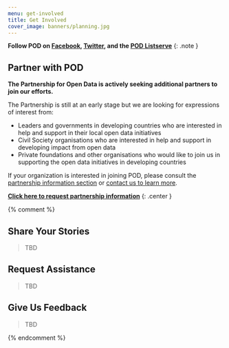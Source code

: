```yaml
---
menu: get-involved
title: Get Involved
cover_image: banners/planning.jpg
---
```



**Follow POD on [Facebook](http://facebook.com/{{site.inc.facebook}}), [Twitter](https://twitter.com{{site.inc.twitter}}),
and the [POD Listserve](http://lists.p4od.org/mailman/listinfo/p4od)**
{: .note }

## Partner with POD

**The Partnership for Open Data is actively seeking additional partners to join our efforts.**

The Partnership is still at an early stage but we are looking for expressions of interest from:

* Leaders and governments in developing countries who are interested in help and support in their local open data initiatives
* Civil Society organisations who are interested in help and support in developing impact from open data
* Private foundations and other organisations who would like to join us in supporting the open data initiatives in developing countries

If your organization is interested in joining POD, please consult the [partnership information section](partners.html#information) or
[contact us to learn more]({{site.contact}}).

**[Click here to request partnership information]({{site.contact}})**
{: .center }

{% comment %}

## Share Your Stories

>TBD

## Request Assistance

>TBD

## Give Us Feedback

>TBD

{% endcomment %}
